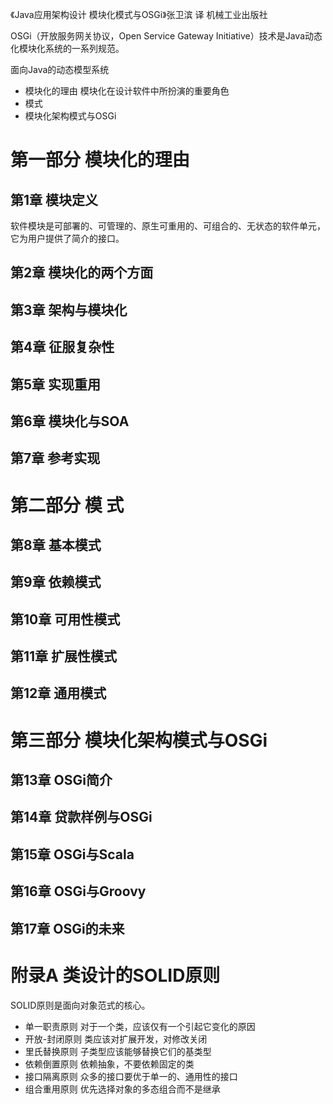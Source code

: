 《Java应用架构设计 模块化模式与OSGi》张卫滨 译 机械工业出版社

OSGi（开放服务网关协议，Open Service Gateway Initiative）技术是Java动态化模块化系统的一系列规范。

面向Java的动态模型系统
* 模块化的理由 模块化在设计软件中所扮演的重要角色
* 模式
* 模块化架构模式与OSGi

# 第一部分 模块化的理由
## 第1章 模块定义
软件模块是可部署的、可管理的、原生可重用的、可组合的、无状态的软件单元，它为用户提供了简介的接口。
## 第2章 模块化的两个方面 
## 第3章 架构与模块化 
## 第4章 征服复杂性 
## 第5章 实现重用 
## 第6章 模块化与SOA 
## 第7章 参考实现 

# 第二部分 模 式
## 第8章 基本模式 
## 第9章 依赖模式 
## 第10章 可用性模式 
## 第11章 扩展性模式 
## 第12章 通用模式 

# 第三部分 模块化架构模式与OSGi
## 第13章 OSGi简介 
## 第14章 贷款样例与OSGi 
## 第15章 OSGi与Scala 
## 第16章 OSGi与Groovy 
## 第17章 OSGi的未来 

# 附录A 类设计的SOLID原则
SOLID原则是面向对象范式的核心。
* 单一职责原则 对于一个类，应该仅有一个引起它变化的原因
* 开放-封闭原则 类应该对扩展开发，对修改关闭
* 里氏替换原则 子类型应该能够替换它们的基类型
* 依赖倒置原则 依赖抽象，不要依赖固定的类
* 接口隔离原则 众多的接口要优于单一的、通用性的接口
* 组合重用原则 优先选择对象的多态组合而不是继承